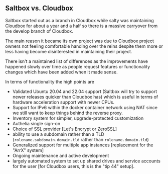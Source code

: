 ## Saltbox vs. Cloudbox

Saltbox started out as a branch in Cloudbox while salty was maintaining Cloudbox for about a year and a half so there is a massive carryover from the develop branch of Cloudbox.

The main reason it became its own project was due to Cloudbox project owners not feeling comfortable handing over the reins despite them more or less having become disinterested in maintaining their project.

There isn't a maintained list of differences as the improvements have happened slowly over time as people request features or functionality changes which have been added when it made sense.

In terms of functionality the high points are

- Validated Ubuntu 20.04 and 22.04 support (Saltbox will try to support newer releases quicker than Cloudbox has) which is useful in terms of hardware acceleration support with newer CPUs.
- Support for IPv6 within the docker container network using NAT since we still want to keep things behind the reverse proxy.
- Inventory system for simpler, upgrade-protected customization
- Authelia single sign-on
- Choice of SSL provider [Let's Encrypt or ZeroSSL]
- ability to use a subdomain rather than a TLD (`rolename.subdomain.domain.tld` rather than `rolename.domain.tld`)
- Generalized support for multiple app instances [replacement for the "ArrX" system]
- Ongoing maintenance and active development
- largely automated system to set up shared drives and service accounts for the user [for Cloudbox users, this is the "tip 44" setup].

